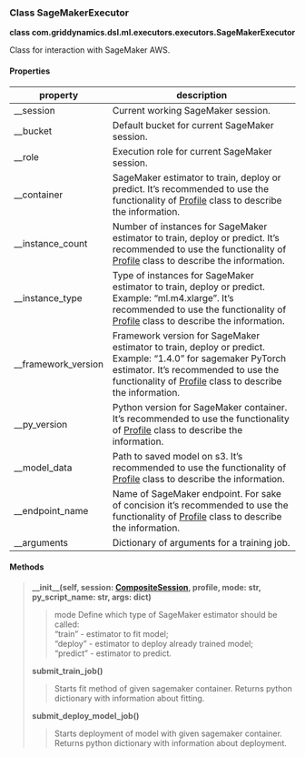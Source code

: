### Class SageMakerExecutor

**class com.griddynamics.dsl.ml.executors.executors.SageMakerExecutor**

Class for interaction with SageMaker AWS.

#### Properties

|property   | description                                                                           
|-----------|---------------------------------------------|
| __session   | Current working SageMaker session.|
| __bucket   | Default bucket for current SageMaker session.|
| __role    | Execution role for current SageMaker session.|
| __container| SageMaker estimator to train, deploy or predict. It’s recommended to use the functionality of [Profile](https://github.com/griddynamics/ml-dsl/blob/master/docs/profiles/SageMakerProfile.md) class to describe the information.|
| __instance_count| Number of instances for SageMaker estimator to train, deploy or predict. It’s recommended to use the functionality of [Profile](https://github.com/griddynamics/ml-dsl/blob/master/docs/profiles/SageMakerProfile.md) class to describe the information.|
| __instance_type| Type of instances for SageMaker estimator to train, deploy or predict. Example: “ml.m4.xlarge”. It’s recommended to use the functionality of [Profile](https://github.com/griddynamics/ml-dsl/blob/master/docs/profiles/SageMakerProfile.md) class to describe the information.|
| __framework_version| Framework version for SageMaker estimator to train, deploy or predict. Example: “1.4.0” for sagemaker PyTorch estimator. It’s recommended to use the functionality of [Profile](https://github.com/griddynamics/ml-dsl/blob/master/docs/profiles/SageMakerProfile.md) class to describe the information.|
| __py_version| Python version for SageMaker container. It’s recommended to use the functionality of [Profile](https://github.com/griddynamics/ml-dsl/blob/master/docs/profiles/SageMakerProfile.md) class to describe the information.|
| __model_data| Path to saved model on s3. It’s recommended to use the functionality of [Profile](https://github.com/griddynamics/ml-dsl/blob/master/docs/profiles/SageMakerProfile.md) class to describe the information.|
| __endpoint_name| Name of SageMaker endpoint. For sake of concision it’s recommended to use the functionality of [Profile](https://github.com/griddynamics/ml-dsl/blob/master/docs/profiles/SageMakerProfile.md) class to describe the information.|
| __arguments| Dictionary of arguments for a training job.|

#### Methods  
> **\_\_init\_\_(self, session: [CompositeSession](https://github.com/griddynamics/ml-dsl/blob/master/docs/sessions/CompositeSession.md), profile, mode: str, py_script_name: str, args: dict)**
> > mode
> > Define which type of SageMaker estimator should be called:  
> > “train” - estimator to fit model;  
> > “deploy” - estimator to deploy already trained model;  
> > “predict” - estimator to predict.  
> 
> **submit_train_job()**
> > Starts fit method of given sagemaker container. Returns python dictionary with information about fitting.
> 
> **submit_deploy_model_job()**
> > Starts deployment of model with given sagemaker container. Returns python dictionary with information about deployment.

